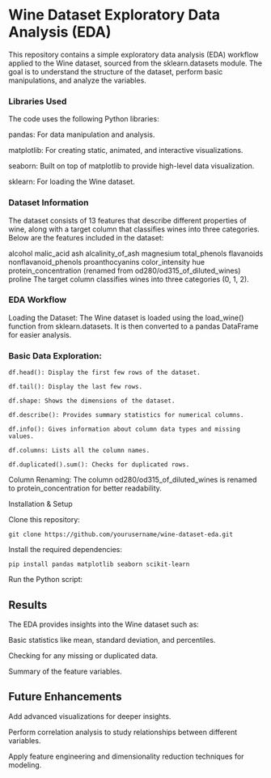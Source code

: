 # Wine Dataset Exploratory Data Analysis (EDA)

This repository contains a simple exploratory data analysis (EDA) workflow applied to the Wine dataset, sourced from the sklearn.datasets module. The goal is to understand the structure of the dataset, perform basic manipulations, and analyze the variables.

### Libraries Used
The code uses the following Python libraries:

pandas: For data manipulation and analysis.

matplotlib: For creating static, animated, and interactive visualizations.

seaborn: Built on top of matplotlib to provide high-level data visualization.

sklearn: For loading the Wine dataset.

### Dataset Information
The dataset consists of 13 features that describe different properties of wine, along with a target column that classifies wines into three categories. Below are the features included in the dataset:


alcohol
malic_acid
ash
alcalinity_of_ash
magnesium
total_phenols
flavanoids
nonflavanoid_phenols
proanthocyanins
color_intensity
hue
protein_concentration (renamed from od280/od315_of_diluted_wines)
proline
The target column classifies wines into three categories (0, 1, 2).


### EDA Workflow
Loading the Dataset: The Wine dataset is loaded using the load_wine() function from sklearn.datasets. It is then converted to a pandas DataFrame for easier analysis.

### Basic Data Exploration:

    df.head(): Display the first few rows of the dataset.
    
    df.tail(): Display the last few rows.
    
    df.shape: Shows the dimensions of the dataset.
    
    df.describe(): Provides summary statistics for numerical columns.
    
    df.info(): Gives information about column data types and missing values.
    
    df.columns: Lists all the column names.
    
    df.duplicated().sum(): Checks for duplicated rows.

Column Renaming: The column od280/od315_of_diluted_wines is renamed to protein_concentration for better readability.


Installation & Setup

Clone this repository:

    git clone https://github.com/yourusername/wine-dataset-eda.git

Install the required dependencies:

    pip install pandas matplotlib seaborn scikit-learn
Run the Python script:


## Results

The EDA provides insights into the Wine dataset such as:

  Basic statistics like mean, standard deviation, and percentiles.
  
  Checking for any missing or duplicated data.
  
  Summary of the feature variables.
  
## Future Enhancements
  
  Add advanced visualizations for deeper insights.
  
  Perform correlation analysis to study relationships between different variables.
  
  Apply feature engineering and dimensionality reduction techniques for modeling.
  
